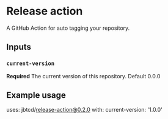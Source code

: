 # Release action

A GitHub Action for auto tagging your repository.

## Inputs

### `current-version`

**Required** The current version of this repository. Default 0.0.0

## Example usage

uses: jbtcd/release-action@0.2.0
with:
  current-version: '1.0.0'

